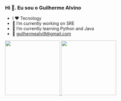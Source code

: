### Hi 👋. Eu sou o Guilherme Alvino

- I ❤ Tecnology
- 🔭 I’m currently working on SRE
- 🌱 I’m currently learning Python and Java
- 📩 guilhermealvi9@gmail.com
 <div>
  <a href="https://github.com/guilhermealvino">
  <img height="180em" src="https://github-readme-stats.vercel.app/api?username=guilhermealvino&show_icons=true&theme=dracula&include_all_commits=true&count_private=true"/>
  <img height="180em" src="https://github-readme-stats.vercel.app/api/top-langs/?username=guilhermealvino&layout=compact&langs_count=7&theme=dracula"/>
</div>


<!--
**guilhermealvino/guilhermealvino** is a ✨ _special_ ✨ repository because its `README.md` (this file) appears on your GitHub profile.

Here are some ideas to get you started:

- I ❤ Tecnology
- 🔭 I’m currently working on ...
- 🌱 I’m currently learning ...
- 👯 I’m looking to collaborate on ...
- 🤔 I’m looking for help with ...
- 💬 Ask me about ...
- 📫 How to reach me: ...
- 😄 Pronouns: ...
- ⚡ Fun fact: ...
-->
